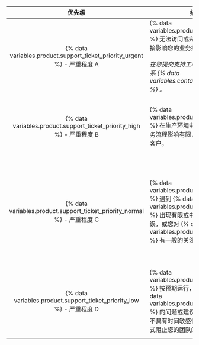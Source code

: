 |                                  优先级                                   | 描述                                                                                                                                                              | 示例                                                                                                                            |
|:----------------------------------------------------------------------:| --------------------------------------------------------------------------------------------------------------------------------------------------------------- | ----------------------------------------------------------------------------------------------------------------------------- |
| {% data variables.product.support_ticket_priority_urgent %} - 严重程度 A | {% data variables.product.product_name %} 无法访问或完全失败，故障直接影响您的业务操作。<br/><br/>_在您提交支持工单后，通过电话联系 {% data variables.contact.github_support %} 。_       | <ul><li>影响所有用户的核心 Git 或 web 应用程序功能的错误或中断</li><li>影响大多数用户的网络或性能严重下降</li><li>用完或快速占用存储空间</li><li>已知安全事件或无法访问</li></ul>                                                                                                     |
|  {% data variables.product.support_ticket_priority_high %} - 严重程度 B  | {% data variables.product.product_name %} 在生产环境中失败，对您的业务流程影响有限，或仅影响到某些客户。                                                                                       | <ul><li>性能下降，影响许多用户的工作效率</li><li>减少故障或服务降级导致的冗余问题</li><li>影响生产的 bug 或错误</li><li>{% data variables.product.product_name %} 配置安全问题</li></ul>                                                                                                     |
| {% data variables.product.support_ticket_priority_normal %} - 严重程度 C | {% data variables.product.product_name %} 遇到 {% data variables.product.product_name %} 出现有限或中度的问题和错误，或您对 {% data variables.product.product_name %} 有一般的关注或问题。 | <ul><li>有关使用 {% ifversion fpt or ghec %}{% data variables.product.prodname_dotcom %}{% else %}{% data variables.product.product_name %}{% endif %} API 和功能的建议，或有关集成业务工作流的问题</li><li>用户工具和数据收集方法的问题</li><li>升级</li><li>Bug 报告、一般安全问题或其他功能相关问题</li> |
|  {% data variables.product.support_ticket_priority_low %} - 严重程度 D   | {% data variables.product.product_name %} 按预期运行，但您有关于 {% data variables.product.product_name %} 的问题或建议，该问题或建议不具有时间敏感性， 或不以其他方式阻止您的团队的生产力。                     | <ul><li>功能请求和产品反馈</li><li>关于 {% data variables.product.product_name %} 的整体配置或使用的一般性问题</li><li>通知 {% data variables.contact.github_support %} 任何计划中的更改</li></ul>                                                                                                     |
